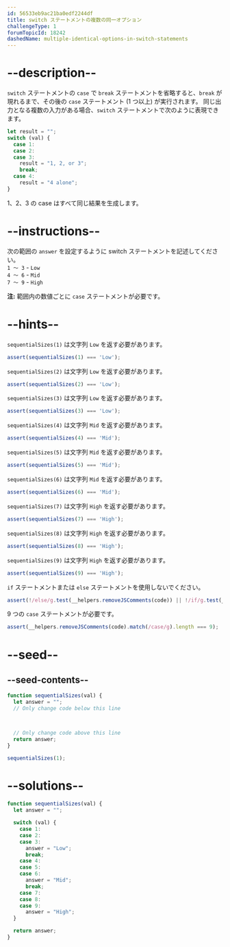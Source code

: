 ```yaml
---
id: 56533eb9ac21ba0edf2244df
title: switch ステートメントの複数の同一オプション
challengeType: 1
forumTopicId: 18242
dashedName: multiple-identical-options-in-switch-statements
---
```


# --description--

`switch` ステートメントの `case` で `break` ステートメントを省略すると、`break` が現れるまで、その後の `case` ステートメント (1 つ以上) が実行されます。 同じ出力となる複数の入力がある場合、`switch` ステートメントで次のように表現できます。

```js
let result = "";
switch (val) {
  case 1:
  case 2:
  case 3:
    result = "1, 2, or 3";
    break;
  case 4:
    result = "4 alone";
}
```

1、2、3 の case はすべて同じ結果を生成します。

# --instructions--

次の範囲の `answer` を設定するように switch ステートメントを記述してください。  
`1 ～ 3` - `Low`  
`4 ～ 6` - `Mid`  
`7 ～ 9` - `High`

**注:** 範囲内の数値ごとに `case` ステートメントが必要です。

# --hints--

`sequentialSizes(1)` は文字列 `Low` を返す必要があります。

```js
assert(sequentialSizes(1) === 'Low');
```

`sequentialSizes(2)` は文字列 `Low` を返す必要があります。

```js
assert(sequentialSizes(2) === 'Low');
```

`sequentialSizes(3)` は文字列 `Low` を返す必要があります。

```js
assert(sequentialSizes(3) === 'Low');
```

`sequentialSizes(4)` は文字列 `Mid` を返す必要があります。

```js
assert(sequentialSizes(4) === 'Mid');
```

`sequentialSizes(5)` は文字列 `Mid` を返す必要があります。

```js
assert(sequentialSizes(5) === 'Mid');
```

`sequentialSizes(6)` は文字列 `Mid` を返す必要があります。

```js
assert(sequentialSizes(6) === 'Mid');
```

`sequentialSizes(7)` は文字列 `High` を返す必要があります。

```js
assert(sequentialSizes(7) === 'High');
```

`sequentialSizes(8)` は文字列 `High` を返す必要があります。

```js
assert(sequentialSizes(8) === 'High');
```

`sequentialSizes(9)` は文字列 `High` を返す必要があります。

```js
assert(sequentialSizes(9) === 'High');
```

`if` ステートメントまたは `else` ステートメントを使用しないでください。

```js
assert(!/else/g.test(__helpers.removeJSComments(code)) || !/if/g.test(__helpers.removeJSComments(code)));
```

9 つの `case` ステートメントが必要です。

```js
assert(__helpers.removeJSComments(code).match(/case/g).length === 9);
```

# --seed--

## --seed-contents--

```js
function sequentialSizes(val) {
  let answer = "";
  // Only change code below this line



  // Only change code above this line
  return answer;
}

sequentialSizes(1);
```

# --solutions--

```js
function sequentialSizes(val) {
  let answer = "";

  switch (val) {
    case 1:
    case 2:
    case 3:
      answer = "Low";
      break;
    case 4:
    case 5:
    case 6:
      answer = "Mid";
      break;
    case 7:
    case 8:
    case 9:
      answer = "High";
  }

  return answer;
}
```
